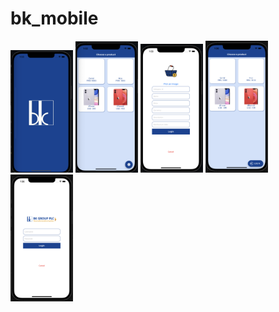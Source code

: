 # bk_mobile

<img src="https://github.com/muhizia/bk_mobile/blob/main/assets/screenshots/1.png" width="100">
<img src="https://github.com/muhizia/bk_mobile/blob/main/assets/screenshots/2.png" width="100">
<img src="https://github.com/muhizia/bk_mobile/blob/main/assets/screenshots/3.png" width="100">
<img src="https://github.com/muhizia/bk_mobile/blob/main/assets/screenshots/4.png" width="100">
<img src="https://github.com/muhizia/bk_mobile/blob/main/assets/screenshots/5.png" width="100">
